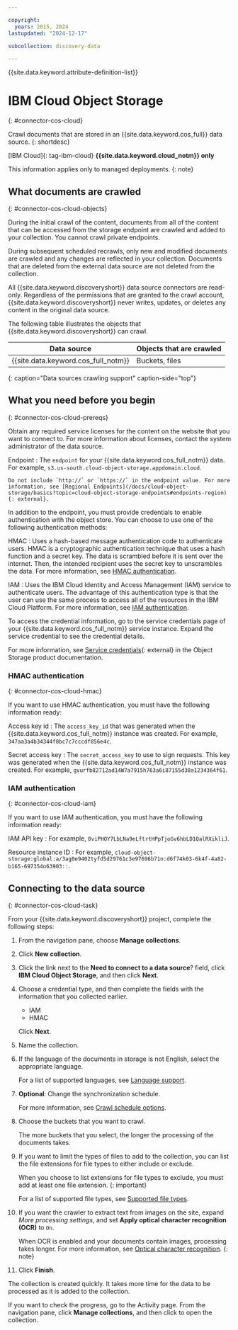 ```yaml
---

copyright:
  years: 2015, 2024
lastupdated: "2024-12-17"

subcollection: discovery-data

---
```


{{site.data.keyword.attribute-definition-list}}

# IBM Cloud Object Storage
{: #connector-cos-cloud}

Crawl documents that are stored in an {{site.data.keyword.cos_full}} data source.
{: shortdesc}

[IBM Cloud]{: tag-ibm-cloud} **{{site.data.keyword.cloud_notm}} only**

This information applies only to managed deployments.
{: note}

## What documents are crawled
{: #connector-cos-cloud-objects}

During the initial crawl of the content, documents from all of the content that can be accessed from the storage endpoint are crawled and added to your collection. You cannot crawl private endpoints.

During subsequent scheduled recrawls, only new and modified documents are crawled and any changes are reflected in your collection. Documents that are deleted from the external data source are not deleted from the collection.

All {{site.data.keyword.discoveryshort}} data source connectors are read-only. Regardless of the permissions that are granted to the crawl account, {{site.data.keyword.discoveryshort}} never writes, updates, or deletes any content in the original data source.

The following table illustrates the objects that {{site.data.keyword.discoveryshort}} can crawl.

| Data source | Objects that are crawled |
|-------------|--------------------------|
| {{site.data.keyword.cos_full_notm}} | Buckets, files |
{: caption="Data sources crawling support" caption-side="top"}

## What you need before you begin
{: #connector-cos-cloud-prereqs}

Obtain any required service licenses for the content on the website that you want to connect to. For more information about licenses, contact the system administrator of the data source.

Endpoint
:   The `endpoint` for your {{site.data.keyword.cos_full_notm}} data. For example, `s3.us-south.cloud-object-storage.appdomain.cloud`.

    Do not include `http://` or `https://` in the endpoint value. For more information, see [Regional Endpoints](/docs/cloud-object-storage/basics?topic=cloud-object-storage-endpoints#endpoints-region){: external}.

In addition to the endpoint, you must provide credentials to enable authentication with the object store. You can choose to use one of the following authentication methods:

HMAC
:    Uses a hash-based message authentication code to authenticate users. HMAC is a cryptographic authentication technique that uses a hash function and a secret key. The data is scrambled before it is sent over the internet. Then, the intended recipient uses the secret key to unscrambles the data. For more information, see [HMAC authentication](#connector-cos-cloud-hmac).

IAM
:    Uses the IBM Cloud Identity and Access Management (IAM) service to authenticate users. The advantage of this authentication type is that the user can use the same process to access all of the resources in the IBM Cloud Platform. For more information, see [IAM authentication](#connector-cos-cloud-iam).

To access the credential information, go to the service credentials page of your {{site.data.keyword.cos_full_notm}} service instance. Expand the service credential to see the credential details. 

For more information, see [Service credentials](/docs/cloud-object-storage/iam?topic=cloud-object-storage-service-credentials){: external} in the Object Storage product documentation.

### HMAC authentication
{: #connector-cos-cloud-hmac}

If you want to use HMAC authentication, you must have the following information ready:

Access key id
:   The `access_key_id` that was generated when the {{site.data.keyword.cos_full_notm}} instance was created. For example, `347aa3a4b34344f8bc7c7cccdf856e4c`.

Secret access key
:   The `secret_access_key` to use to sign requests. This key was generated when the {{site.data.keyword.cos_full_notm}} instance was created. For example,  `gvurfb82712ad14W7a7915h763a6i87155d30a1234364f61`.

### IAM authentication
{: #connector-cos-cloud-iam}

If you want to use IAM authentication, you must have the following information ready:

IAM API key
:   For example, `0viPHOY7LbLNa9eLftrtHPpTjoGv6hbLD1QalRXikliJ`.

Resource instance ID
:   For example, `cloud-object-storage:global:a/3ag0e9402tyfd5d29761c3e97696b71n:d6f74k03-6k4f-4a82-b165-697354o63903::`.



## Connecting to the data source
{: #connector-cos-cloud-task}

From your {{site.data.keyword.discoveryshort}} project, complete the following steps:

1.  From the navigation pane, choose **Manage collections**.
1.  Click **New collection**.
1.  Click the link next to the **Need to connect to a data source**? field, click **IBM Cloud Object Storage**, and then click **Next**.
1.  Choose a credential type, and then complete the fields with the information that you collected earlier.

    -   IAM
    -   HMAC
    
    Click **Next**.
1.  Name the collection.
1.  If the language of the documents in storage is not English, select the appropriate language.

    For a list of supported languages, see [Language support](/docs/discovery-data?topic=discovery-data-language-support).
1.  **Optional**: Change the synchronization schedule.

    For more information, see [Crawl schedule options](/docs/discovery-data?topic=discovery-data-collections#crawlschedule).
1.  Choose the buckets that you want to crawl.

    The more buckets that you select, the longer the processing of the documents takes.

1.  If you want to limit the types of files to add to the collection, you can list the file extensions for file types to either include or exclude.

    When you choose to list extensions for file types to exclude, you must add at least one file extension.
    {: important}

    For a list of supported file types, see [Supported file types](/docs/discovery-data?topic=discovery-data-collections#supportedfiletypes).

1.  If you want the crawler to extract text from images on the site, expand *More processing settings*, and set **Apply optical character recognition (OCR)** to `On`.

    When OCR is enabled and your documents contain images, processing takes longer. For more information, see [Optical character recognition](/docs/discovery-data?topic=discovery-data-collections#ocr).
    {: note}

1.  Click **Finish**.

The collection is created quickly. It takes more time for the data to be processed as it is added to the collection.

If you want to check the progress, go to the Activity page. From the navigation pane, click **Manage collections**, and then click to open the collection.
